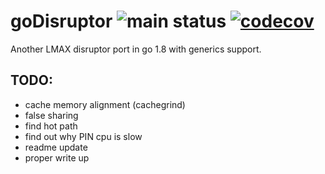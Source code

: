 # goDisruptor ![main status](https://github.com/chuchunf/goDisruptor/actions/workflows/go.yml/badge.svg) [![codecov](https://codecov.io/gh/chuchunf/goDisruptor/branch/main/graph/badge.svg?token=XlzJA6ixJx)](https://codecov.io/gh/chuchunf/goDisruptor)

Another LMAX disruptor port in go 1.8 with generics support.

## TODO: 
* cache memory alignment (cachegrind)
* false sharing
* find hot path 
* find out why PIN cpu is slow
* readme update
* proper write up 